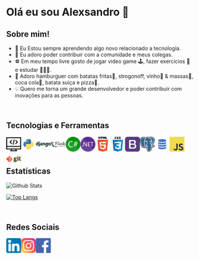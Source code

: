 # Olá eu sou Alexsandro 👋

## Sobre mim!

-  🚀 Eu Estou sempre aprendendo algo novo relacionado a tecnologia.
-  🌱 Eu adoro poder contribuir com a comunidade e meus colegas. 
-  ⚽ Em meu tempo livre gosto de jogar video game 🕹️, fazer exercícios 💪 e estudar 🧑🏻‍🏫.
-  🍔 Adoro hamburguer com batatas fritas🍟, strogonoff, vinho🍷 & massas🍝, coca cola🥤, batata suiça e pizza🍕.
-  💡 Quero me torna um grande desenvolvedor e poder contribuir com inovações para as pessoas.


<br/>


## Tecnologias e Ferramentas

<img align="left" alt="prog" width="40px" src="https://github.com/alexaugusto23/alexaugusto23/blob/main/imgs/programming.png">
<img align="left" alt="python" width="40px" src="https://github.com/alexaugusto23/alexaugusto23/blob/main/imgs/python.png">
<img align="left" alt="django" width="40px" src="https://github.com/alexaugusto23/alexaugusto23/blob/main/imgs/django.png">
<img align="left" alt="flask" width="40px" src="https://github.com/alexaugusto23/alexaugusto23/blob/main/imgs/flask.png">
<img align="left" alt="csharp" width="40px" src="https://github.com/alexaugusto23/alexaugusto23/blob/main/imgs/csharp.png">
<img align="left" alt="dotnet" width="40px" src="https://github.com/alexaugusto23/alexaugusto23/blob/main/imgs/dotnet.png">
<img align="left" alt="html" width="40px" src="https://github.com/alexaugusto23/alexaugusto23/blob/main/imgs/html.png">
<img align="left" alt="css" width="40px" src="https://github.com/alexaugusto23/alexaugusto23/blob/main/imgs/css.png">
<img align="left" alt="bootstrap" width="40px" src="https://github.com/alexaugusto23/alexaugusto23/blob/main/imgs/bootstrap.png">
<img align="left" alt="postgresql" width="40px" src="https://github.com/alexaugusto23/alexaugusto23/blob/main/imgs/postgresql.png">
<img align="left" alt="sql" width="40px" src="https://github.com/alexaugusto23/alexaugusto23/blob/main/imgs/sql.png">
<!-- <img align="left" alt="linkedin" width="40px" src="https://github.com/alexaugusto23/alexaugusto23/blob/main/imgs/java.png"> -->
<img align="left" alt="javascript" width="40px" src="https://github.com/alexaugusto23/alexaugusto23/blob/main/imgs/javascript.png">
<img align="left" alt="git" width="40px" src="https://github.com/alexaugusto23/alexaugusto23/blob/main/imgs/git.png">


<br/>
<br/>
<br/>

## Estatísticas

![Github Stats](https://github-readme-stats.vercel.app/api?username=alexaugusto23&show_icons=true&theme=vue)

[![Top Langs](https://github-readme-stats.vercel.app/api/top-langs/?username=alexaugusto23&langs_count=30)](https://github.com/alexaugusto23/github-readme-stats)


<br/>


## Redes Sociais

[<img align="left" alt="linkedin" width="40px" src="https://github.com/alexaugusto23/alexaugusto23/blob/main/imgs/linkedin.png/">][linkedin]

[<img align="left" alt="instagram" width="40px" src="https://github.com/alexaugusto23/alexaugusto23/blob/main/imgs/instagram.png/">][instagram]

[<img align="left" alt="facebook" width="40px" src="https://github.com/alexaugusto23/alexaugusto23/blob/main/imgs/facebook.png/">][facebook]


<!-- Sites -->
[linkedin]:  https://www.linkedin.com/in/alexsandroaugusto/
[instagram]: https://www.instagram.com/alexsandroaugustoignacio/
[facebook]:  https://www.facebook.com/alexsandroaugusto.ignacio/
